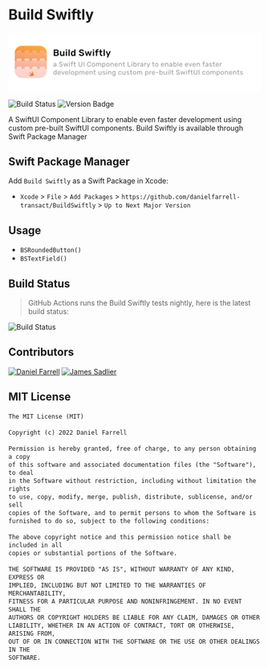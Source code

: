 # Build Swiftly

![Build Swiftly](/BuildSwiftly.png)

![Build Status](https://github.com/danielfarrell-transact/BuildSwiftly/actions/workflows/nightly.yml/badge.svg)
![Version Badge](https://github.com/danielfarrell-transact/BuildSwiftly/actions/workflows/nightly.yml/badge.svg)

A SwiftUI Component Library to enable even faster development using custom pre-built SwiftUI components.
Build Swiftly is available through Swift Package Manager

## Swift Package Manager

Add `Build Swiftly` as a Swift Package in Xcode:

- `Xcode` > `File` > `Add Packages` > `https://github.com/danielfarrell-transact/BuildSwiftly` > `Up to Next Major Version`

## Usage

- `BSRoundedButton()`
- `BSTextField()`

## Build Status

> GitHub Actions runs the Build Swiftly tests nightly, here is the latest build status:

![Build Status](https://github.com/danielfarrell-transact/BuildSwiftly/actions/workflows/nightly.yml/badge.svg)

## Contributors

<a href="https://github.com/danielfarrell-transact"><img src="https://avatars.githubusercontent.com/danielfarrell-transact" width="50" height="50" alt="Daniel Farrell"/></a> <a href="https://github.com/SpoonTheGreater"><img src="https://avatars.githubusercontent.com/SpoonTheGreater" width="50" height="50" alt="James Sadlier"/></a>


## MIT License

```
The MIT License (MIT)

Copyright (c) 2022 Daniel Farrell

Permission is hereby granted, free of charge, to any person obtaining a copy
of this software and associated documentation files (the "Software"), to deal
in the Software without restriction, including without limitation the rights
to use, copy, modify, merge, publish, distribute, sublicense, and/or sell
copies of the Software, and to permit persons to whom the Software is
furnished to do so, subject to the following conditions:

The above copyright notice and this permission notice shall be included in all
copies or substantial portions of the Software.

THE SOFTWARE IS PROVIDED "AS IS", WITHOUT WARRANTY OF ANY KIND, EXPRESS OR
IMPLIED, INCLUDING BUT NOT LIMITED TO THE WARRANTIES OF MERCHANTABILITY,
FITNESS FOR A PARTICULAR PURPOSE AND NONINFRINGEMENT. IN NO EVENT SHALL THE
AUTHORS OR COPYRIGHT HOLDERS BE LIABLE FOR ANY CLAIM, DAMAGES OR OTHER
LIABILITY, WHETHER IN AN ACTION OF CONTRACT, TORT OR OTHERWISE, ARISING FROM,
OUT OF OR IN CONNECTION WITH THE SOFTWARE OR THE USE OR OTHER DEALINGS IN THE
SOFTWARE.
```

